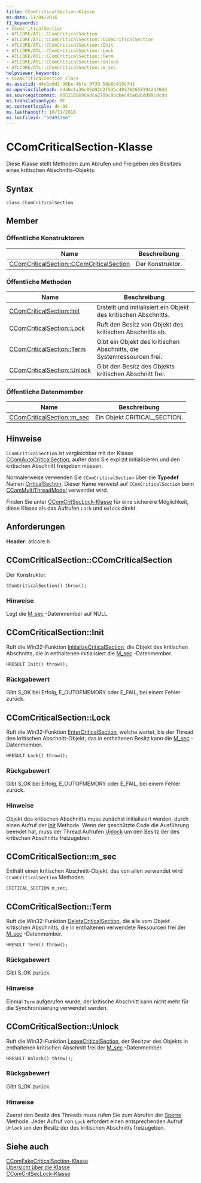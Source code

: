 ```yaml
---
title: CComCriticalSection-Klasse
ms.date: 11/04/2016
f1_keywords:
- CComCriticalSection
- ATLCORE/ATL::CComCriticalSection
- ATLCORE/ATL::CComCriticalSection::CComCriticalSection
- ATLCORE/ATL::CComCriticalSection::Init
- ATLCORE/ATL::CComCriticalSection::Lock
- ATLCORE/ATL::CComCriticalSection::Term
- ATLCORE/ATL::CComCriticalSection::Unlock
- ATLCORE/ATL::CComCriticalSection::m_sec
helpviewer_keywords:
- CComCriticalSection class
ms.assetid: 44e1edd2-90be-4bfe-9739-58e8b419e7d1
ms.openlocfilehash: ddd6c6a36c05d92d2f53bc4937826581942470dd
ms.sourcegitcommit: 6052185696adca270bc9bdbec45a626dd89cdcdd
ms.translationtype: MT
ms.contentlocale: de-DE
ms.lasthandoff: 10/31/2018
ms.locfileid: "50491766"
---
```

# <a name="ccomcriticalsection-class"></a>CComCriticalSection-Klasse

Diese Klasse stellt Methoden zum Abrufen und Freigeben des Besitzes eines kritischen Abschnitts-Objekts.

## <a name="syntax"></a>Syntax

```
class CComCriticalSection
```

## <a name="members"></a>Member

### <a name="public-constructors"></a>Öffentliche Konstruktoren

|Name|Beschreibung|
|----------|-----------------|
|[CComCriticalSection::CComCriticalSection](#ccomcriticalsection)|Der Konstruktor.|

### <a name="public-methods"></a>Öffentliche Methoden

|Name|Beschreibung|
|----------|-----------------|
|[CComCriticalSection::Init](#init)|Erstellt und initialisiert ein Objekt des kritischen Abschnitts.|
|[CComCriticalSection::Lock](#lock)|Ruft den Besitz von Objekt des kritischen Abschnitts ab.|
|[CComCriticalSection::Term](#term)|Gibt ein Objekt des kritischen Abschnitts, die Systemressourcen frei.|
|[CComCriticalSection::Unlock](#unlock)|Gibt den Besitz des Objekts kritischen Abschnitt frei.|

### <a name="public-data-members"></a>Öffentliche Datenmember

|Name|Beschreibung|
|----------|-----------------|
|[CComCriticalSection::m_sec](#m_sec)|Ein Objekt CRITICAL_SECTION.|

## <a name="remarks"></a>Hinweise

`CComCriticalSection` ist vergleichbar mit der Klasse [CComAutoCriticalSection](../../atl/reference/ccomautocriticalsection-class.md), außer dass Sie explizit initialisieren und den kritischen Abschnitt freigeben müssen.

Normalerweise verwenden Sie `CComCriticalSection` über die **Typedef** Namen [CriticalSection](ccommultithreadmodel-class.md#criticalsection). Dieser Name verweist auf `CComCriticalSection` beim [CComMultiThreadModel](../../atl/reference/ccommultithreadmodel-class.md) verwendet wird.

Finden Sie unter [CComCritSecLock-Klasse](../../atl/reference/ccomcritseclock-class.md) für eine sicherere Möglichkeit, diese Klasse als das Aufrufen `Lock` und `Unlock` direkt.

## <a name="requirements"></a>Anforderungen

**Header:** atlcore.h

##  <a name="ccomcriticalsection"></a>  CComCriticalSection::CComCriticalSection

Der Konstruktor.

```
CComCriticalSection() throw();
```

### <a name="remarks"></a>Hinweise

Legt die [M_sec](#m_sec) -Datenmember auf NULL.

##  <a name="init"></a>  CComCriticalSection::Init

Ruft die Win32-Funktion [InitializeCriticalSection](/windows/desktop/api/synchapi/nf-synchapi-initializecriticalsection), die Objekt des kritischen Abschnitts, die in enthaltenen initialisiert die [M_sec](#m_sec) -Datenmember.

```
HRESULT Init() throw();
```

### <a name="return-value"></a>Rückgabewert

Gibt S_OK bei Erfolg, E_OUTOFMEMORY oder E_FAIL, bei einem Fehler zurück.

##  <a name="lock"></a>  CComCriticalSection::Lock

Ruft die Win32-Funktion [EnterCriticalSection](/windows/desktop/api/synchapi/nf-synchapi-entercriticalsection), welche wartet, bis der Thread den kritischen Abschnitt-Objekt, das in enthaltenen Besitz kann die [M_sec](#m_sec) -Datenmember.

```
HRESULT Lock() throw();
```

### <a name="return-value"></a>Rückgabewert

Gibt S_OK bei Erfolg, E_OUTOFMEMORY oder E_FAIL, bei einem Fehler zurück.

### <a name="remarks"></a>Hinweise

Objekt des kritischen Abschnitts muss zunächst initialisiert werden, durch einen Aufruf der [Init](#init) Methode. Wenn der geschützte Code die Ausführung beendet hat, muss der Thread Aufrufen [Unlock](#unlock) um den Besitz der des kritischen Abschnitts freizugeben.

##  <a name="m_sec"></a>  CComCriticalSection::m_sec

Enthält einen kritischen Abschnitt-Objekt, das von allen verwendet wird `CComCriticalSection` Methoden.

```
CRITICAL_SECTION m_sec;
```

##  <a name="term"></a>  CComCriticalSection::Term

Ruft die Win32-Funktion [DeleteCriticalSection](/windows/desktop/api/synchapi/nf-synchapi-deletecriticalsection), die alle vom Objekt kritischen Abschnitts, die in enthaltenen verwendete Ressourcen frei der [M_sec](#m_sec) -Datenmember.

```
HRESULT Term() throw();
```

### <a name="return-value"></a>Rückgabewert

Gibt S_OK zurück.

### <a name="remarks"></a>Hinweise

Einmal `Term` aufgerufen wurde, der kritische Abschnitt kann nicht mehr für die Synchronisierung verwendet werden.

##  <a name="unlock"></a>  CComCriticalSection::Unlock

Ruft die Win32-Funktion [LeaveCriticalSection](/windows/desktop/api/synchapi/nf-synchapi-leavecriticalsection), der Besitzer des Objekts in enthaltenen kritischen Abschnitt frei der [M_sec](#m_sec) -Datenmember.

```
HRESULT Unlock() throw();
```

### <a name="return-value"></a>Rückgabewert

Gibt S_OK zurück.

### <a name="remarks"></a>Hinweise

Zuerst den Besitz des Threads muss rufen Sie zum Abrufen der [Sperre](#lock) Methode. Jeder Aufruf von `Lock` erfordert einen entsprechenden Aufruf `Unlock` um den Besitz der des kritischen Abschnitts freizugeben.

## <a name="see-also"></a>Siehe auch

[CComFakeCriticalSection-Klasse](../../atl/reference/ccomfakecriticalsection-class.md)<br/>
[Übersicht über die Klasse](../../atl/atl-class-overview.md)<br/>
[CComCritSecLock-Klasse](../../atl/reference/ccomcritseclock-class.md)
